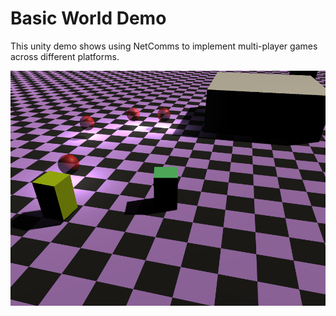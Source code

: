 # Basic World Demo
This unity demo shows using NetComms to implement multi-player games across different platforms.

![Screen Shot](https://github.com/Malcolmnixon/BasicWorld/blob/master/Screenshots/TwoPlayers.png?raw=true	)
